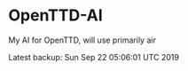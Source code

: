 # OpenTTD-AI
My AI for OpenTTD, will use primarily air

Latest backup: Sun Sep 22 05:06:01 UTC 2019
